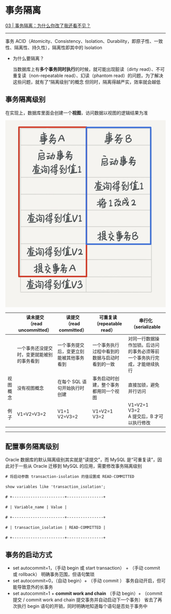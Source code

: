 # 事务隔离

[03 | 事务隔离：为什么你改了我还看不见？](https://time.geekbang.org/column/article/115539)

---

事务 ACID（Atomicity、Consistency、Isolation、Durability，即原子性、一致性、隔离性、持久性），隔离性即其中的 Isolation

- 为什么要隔离？

  当数据库上有**多个事务同时执行**的时候，就可能出现脏读（dirty read）、不可重复读（non-repeatable read）、幻读（phantom read）的问题，为了解决这些问题，就有了“隔离级别”的概念
  但同时，隔离得越严实，效率就会越低

## 事务隔离级别

在实现上，数据库里面会创建一个**视图**，访问数据以视图的逻辑结果为准

![isolate](事务隔离.assets/isolate.jpg)

|          | 读未提交<br />（read uncommitted）         | 读提交<br />（read committed）           | 可重复读<br />（repeatable read）              | 串行化<br />（serializable                                   |
| :------- | ------------------------------------------ | ---------------------------------------- | ---------------------------------------------- | ------------------------------------------------------------ |
|          | 一个事务还没提交时，变更就能被别的事务看到 | 一个事务提交后，变更立刻能被其他事务看到 | 一个事务执行过程中看到的数据与启动时看到的一致 | 对同一行数据操作加锁。后访问的事务必须等前一个事务执行完成，才能继续执行 |
| 视图概念 | 没有视图概念                               | 在每个 SQL 语句开始执行时创建            | 事务启动时创建，整个事务都用同一个视图         | 直接加锁，避免并行访问                                       |
| 例子     | V1=V2=V3=2                                 | V1=1<br />V2=V3=2                        | V1=V2=1<br />V3=2                              | V1=V2=1<br />V3=2<br />A 提交后，B 才可以执行修改            |

---

## 配置事务隔离级别

Oracle 数据库的默认隔离级别其实就是“读提交”，而 MySQL 是“可重复读”，因此对于一些从 Oracle 迁移到 MySQL 的应用，需要修改事务隔离级别

```mysql
# 将启动参数 transaction-isolation 的值设置成 READ-COMMITTED

show variables like 'transaction_isolation';

# +-----------------------+----------------+

# | Variable_name | Value |

# +-----------------------+----------------+

# | transaction_isolation | READ-COMMITTED |

# +-----------------------+----------------+
```

## 事务的启动方式 

- set autocommit=1，（手动 begin 或 start transaction） + （手动 commit 或 rollback）
  明确事务范围，但语句繁琐
- set autocommit=0，（自动 begin）+  （手动 commit ）
  事务自动开启，但可能导致意外的长事务
- set autocommit=1 + **commit work and chain**
  （手动 begin）+  （commit 提交 /  commit work and chain 提交事务并自动启动下一个事务）
  省去了再次执行 begin 语句的开销，同时明确地知道每个语句是否处于事务中